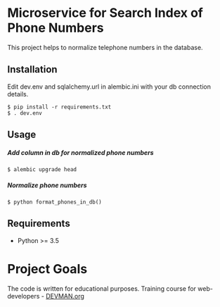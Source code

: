 # Microservice for Search Index of Phone Numbers

This project helps to normalize telephone numbers in the database.

## Installation

Edit dev.env and sqlalchemy.url in alembic.ini with your db connection details.
```
$ pip install -r requirements.txt
$ . dev.env
```

## Usage

##### Add column in db for normalized phone numbers
```
$ alembic upgrade head
```
##### Normalize phone numbers
```
$ python format_phones_in_db()
```

## Requirements

- Python >= 3.5

# Project Goals

The code is written for educational purposes. Training course for web-developers - [DEVMAN.org](https://devman.org)
